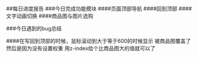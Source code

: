##每日进度报告
###今日完成功能模块
 ####页面顶部导航
  ####回到顶部
####文字动画切换
####商品图与图片选购


###今日遇到的bug总结

####在写回到顶部的时候，鼠标滚动到大于等于600的时候显示 被商品图覆盖了 然后是因为没有设置权重 用z-index给个比商品图大的值就可以了
